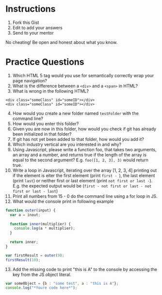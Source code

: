 # Instructions

1. Fork this Gist
2. Edit to add your answers
3. Send to your mentor

No cheating! Be open and honest about what you know.

# Practice Questions

1. Which HTML 5 tag would you use for semantically correctly wrap your page navigation?
2. What is the difference between a `<div>` and a `<span>` in HTML?
3. What is wrong in the following HTML?
  ```
  <div class="someClass" id="someID"></div>
  <div class="someClass" id="someID"></div>
  ```
4. How would you create a new folder named `testFolder` with the command line?
5. How would you enter this folder?
6. Given you are now in this folder, how would you check if git has already been initialized in that folder?
7. If git has not yet been added to that folder, how would you add it?
8. Which industry vertical are you interested in and why?
9. Using Javascript, please write a function foo, that takes two arguments, an array and a number, and returns true if the length of the array is equal to the second argument? E.g. `foo([1, 2, 3], 3)` would return true.
10. Write a loop in Javascript, iterating over the array [1, 2, 3, 4] printing out if the element is eiter the first element (print `first - `), the last element (print `last`) or neither first or last element (print `not first or last -`). E.g. the expected output would be (`first - not first or last - not first or last - last`)
11. Print all numbers from 15 - 0 do the command line using a for loop in JS.
12. What would the console print in following example
  ```javascript
  function outer(input) {
    var a = inout;
    
    function inner(multiplier) {
      console.log(a * multiplier);
    }
    
    return inner;
  }
  
  var firstResult = outer(9);
  firstResult(10);
  ```

13. Add the missing code to print "this is A" to the console by accessing the key from the JS object literal.

  ```javascript
  var someObject = {b : "some test", a : "this is A"};
  console.log("*Youre code here*");
  ```
